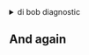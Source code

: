 
<details><summary>di bob diagnostic</summary>
<p>

```
...
    {
	"hello": "Bob"
    }
...    
```

</p>

Next steps:

- `di legacy status` (restart if not running)
- `di legacy diagnostic` (replay analysis for failing deps)
- `di legacy logs` (have active while performing whatever CCH action wasn't working)

</details>

## And again
